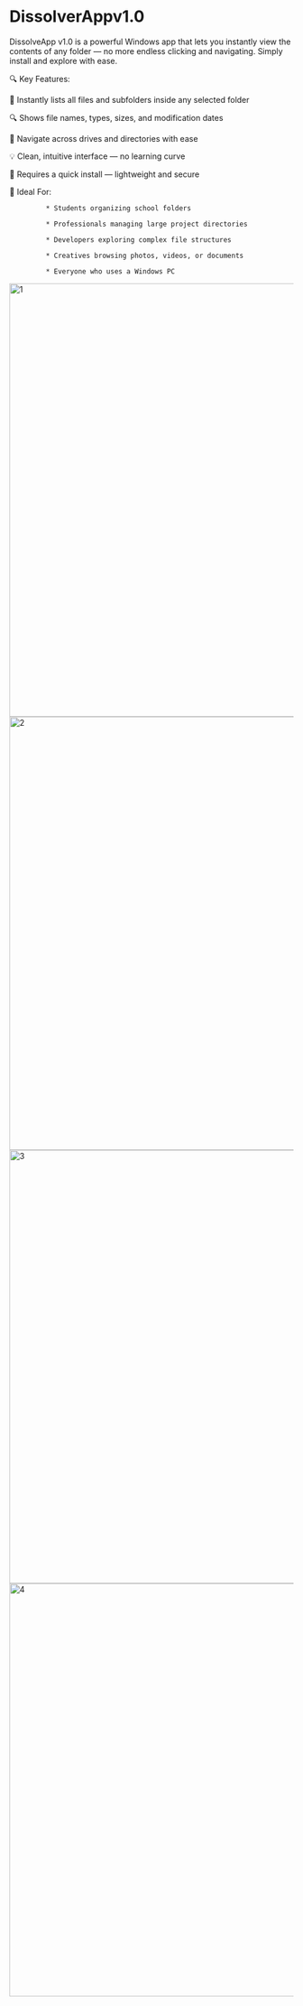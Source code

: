 # DissolverAppv1.0
DissolveApp v1.0 is a powerful Windows app that lets you instantly view the contents of any folder — no more endless clicking and navigating. Simply install and explore with ease.

🔍 Key Features:

📁 Instantly lists all files and subfolders inside any selected folder

🔍 Shows file names, types, sizes, and modification dates

🧭 Navigate across drives and directories with ease

💡 Clean, intuitive interface — no learning curve

🧰 Requires a quick install — lightweight and secure

🎯 Ideal For:

             * Students organizing school folders

             * Professionals managing large project directories

             * Developers exploring complex file structures

             * Creatives browsing photos, videos, or documents

             * Everyone who uses a Windows PC

<img width="1366" height="768" alt="1" src="https://github.com/user-attachments/assets/d4a47bd5-0f58-4381-acf9-af4e649db5c3" />

<img width="1366" height="768" alt="2" src="https://github.com/user-attachments/assets/43db67d2-08bc-4b61-a840-fbda47a35e6d" />

<img width="1366" height="768" alt="3" src="https://github.com/user-attachments/assets/5f8aa103-bfbc-42ce-8101-941d4168dfc8" />

<img width="1365" height="732" alt="4" src="https://github.com/user-attachments/assets/678dd024-0a8b-4f48-9e6d-4f4f94150e73" />



